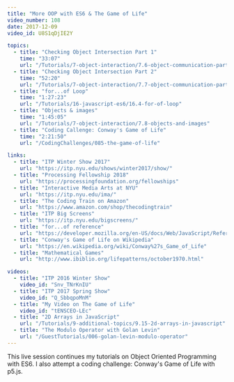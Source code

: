```yaml
---
title: "More OOP with ES6 & The Game of Life"
video_number: 108
date: 2017-12-09
video_id: U8S1qDjIE2Y

topics:
  - title: "Checking Object Intersection Part 1"
    time: "33:07"
    url: "/Tutorials/7-object-interaction/7.6-object-communication-part-1"
  - title: "Checking Object Intersection Part 2"
    time: "52:20"
    url: "/Tutorials/7-object-interaction/7.7-object-communication-part-2"
  - title: "for...of Loop"
    time: "1:27:23"
    url: "/Tutorials/16-javascript-es6/16.4-for-of-loop"
  - title: "Objects & images"
    time: "1:45:05"
    url: "/Tutorials/7-object-interaction/7.8-objects-and-images"
  - title: "Coding Callenge: Conway's Game of Life"
    time: "2:21:50"
    url: "/CodingChallenges/085-the-game-of-life"

links:
  - title: "ITP Winter Show 2017"
    url: "https://itp.nyu.edu/shows/winter2017/show/"
  - title: "Processing Fellowship 2018"
    url: "https://processingfoundation.org/fellowships"
  - title: "Interactive Media Arts at NYU"
    url: "https://itp.nyu.edu/ima/"
  - title: "The Coding Train on Amazon"
    url: "https://www.amazon.com/shop/thecodingtrain"
  - title: "ITP Big Screens"
    url: "https://itp.nyu.edu/bigscreens/"
  - title: "for...of reference"
    url: "https://developer.mozilla.org/en-US/docs/Web/JavaScript/Reference/Statements/for...of"
  - title: "Conway's Game of Life on Wikipedia"
    url: "https://en.wikipedia.org/wiki/Conway%27s_Game_of_Life"
  - title: "Mathematical Games"
    url: "http://www.ibiblio.org/lifepatterns/october1970.html"

videos:
  - title: "ITP 2016 Winter Show"
    video_id: "Snv_TNrKnIU"
  - title: "ITP 2017 Spring Show"
    video_id: "Q_SbbqpoMnM"
  - title: "My Video on The Game of Life"
    video_id: "tENSCEO-LEc"
  - title: "2D Arrays in JavaScript"
    url: "/Tutorials/9-additional-topics/9.15-2d-arrays-in-javascript"
  - title: "The Modulo Operator with Golan Levin"
    url: "/GuestTutorials/006-golan-levin-modulo-operator"
---
```

This live session continues my tutorials on Object Oriented Programming with ES6.
I also attempt a coding challenge: Conway's Game of Life with p5.js.
